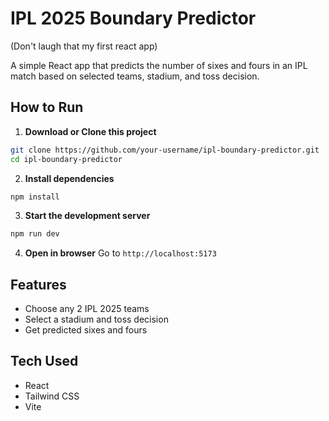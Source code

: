 # IPL 2025 Boundary Predictor
(Don't laugh that my first react app)

A simple React app that predicts the number of sixes and fours in an IPL match based on selected teams, stadium, and toss decision.

## How to Run

1. **Download or Clone this project**
```bash
git clone https://github.com/your-username/ipl-boundary-predictor.git
cd ipl-boundary-predictor
```

2. **Install dependencies**
```bash
npm install
```

3. **Start the development server**
```bash
npm run dev
```

4. **Open in browser**
Go to `http://localhost:5173`

## Features

- Choose any 2 IPL 2025 teams
- Select a stadium and toss decision
- Get predicted sixes and fours

## Tech Used

- React
- Tailwind CSS
- Vite
